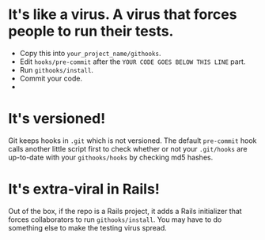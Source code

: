 # It's like a virus. A virus that forces people to run their tests.

* Copy this into `your_project_name/githooks`.
* Edit `hooks/pre-commit` after the `YOUR CODE GOES BELOW THIS LINE` part.
* Run `githooks/install`.
* Commit your code.
* 

# It's versioned!

Git keeps hooks in `.git` which is not versioned. The default `pre-commit` hook calls another little script first to check whether or not your `.git/hooks` are up-to-date with your `githooks/hooks` by checking md5 hashes.

# It's extra-viral in Rails!

Out of the box, if the repo is a Rails project,
it adds a Rails initializer that forces collaborators to run `githooks/install`.
You may have to do something else to make the testing virus spread.
